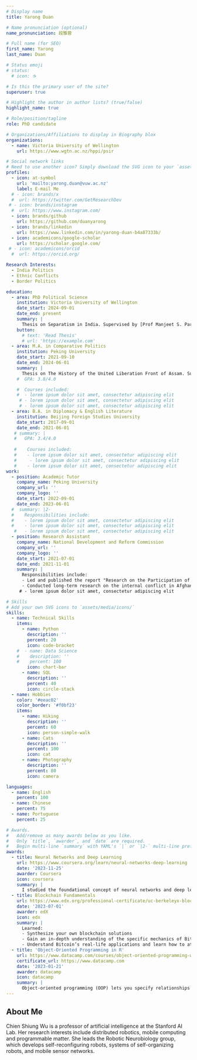 ```yaml
---
# Display name
title: Yarong Duan

# Name pronunciation (optional)
name_pronunciation: 段雅蓉

# Full name (for SEO)
first_name: Yarong
last_name: Duan

# Status emoji
# status:
  # icon: ☕️

# Is this the primary user of the site?
superuser: true

# Highlight the author in author lists? (true/false)
highlight_name: true

# Role/position/tagline
role: PhD candidate

# Organizations/Affiliations to display in Biography blox
organizations:
  - name: Victoria University of Wellington
    url: https://www.wgtn.ac.nz/hppi/psir

# Social network links
# Need to use another icon? Simply download the SVG icon to your `assets/media/icons/` folder.
profiles:
  - icon: at-symbol
    url: 'mailto:yarong.duan@vuw.ac.nz'
    label: E-mail Me
  # - icon: brands/x
  #  url: https://twitter.com/GetResearchDev
 # - icon: brands/instagram
  #  url: https://www.instagram.com/
  - icon: brands/github
    url: https://github.com/duanyarong
  - icon: brands/linkedin
    url: https://www.linkedin.com/in/yarong-duan-b4a87333b/
  - icon: academicons/google-scholar
    url: https://scholar.google.com/
 # - icon: academicons/orcid
  #  url: https://orcid.org/

Research Interests:
  - India Politics
  - Ethnic Conflicts
  - Border Politics

education:
  - area: PhD Political Science
    institution: Victoria University of Wellington
    date_start: 2024-09-01
    date_end: present
    summary: |
      Thesis on Separatism in India. Supervised by [Prof Manjeet S. Pardesi](https://people.wgtn.ac.nz/manjeet.pardesi). 
    button:
      # text: 'Read Thesis'
      # url: 'https://example.com'
  - area: M.A. in Comparative Politics 
    institution: Peking University
    date_start: 2021-09-10
    date_end: 2024-06-01
    summary: |
      Thesis on The History of the United Liberation Front of Assam. Supervised by [Prof Xuemei Qian](https://en.iiss.pku.edu.cn/Fellows/Resident_Fellows/QIAN_Xuemei/Bio.htm). 
    #  GPA: 3.8/4.0

    #  Courses included:
    #  - lorem ipsum dolor sit amet, consectetur adipiscing elit
     # - lorem ipsum dolor sit amet, consectetur adipiscing elit
     # - lorem ipsum dolor sit amet, consectetur adipiscing elit
  - area: B.A. in Diplomacy & English Literature
    institution: Beijing Foreign Studies University
    date_start: 2017-09-01
    date_end: 2021-06-01
   # summary: |
   #   GPA: 3.4/4.0
      
   #    Courses included:
   #    - lorem ipsum dolor sit amet, consectetur adipiscing elit
   #     - lorem ipsum dolor sit amet, consectetur adipiscing elit
   #    - lorem ipsum dolor sit amet, consectetur adipiscing elit
work:
  - position: Academic Tutor
    company_name: Peking University
    company_url: ''
    company_logo: ''
    date_start: 2022-09-01
    date_end: 2023-06-01
  #  summary: |2-
  #    Responsibilities include:
  #    - lorem ipsum dolor sit amet, consectetur adipiscing elit
  #    - lorem ipsum dolor sit amet, consectetur adipiscing elit
   #   - lorem ipsum dolor sit amet, consectetur adipiscing elit
  - position: Research Assistant
    company_name: National Development and Reform Commission
    company_url: ''
    company_logo: ''
    date_start: 2021-07-01
    date_end: 2021-11-01
    summary: |
      Responsibilities include:
      - Led and published the report "Research on the Participation of Private Enterprises in International Competition under the New Situation" with colleagues. 
      - Conducted long-term research on the internal conflict in Afghanistan, Sino-Australian economic sanctions, Sino-U.S. relations, Chinese overseas gas investment, and Sino-Indian relations.
     # - lorem ipsum dolor sit amet, consectetur adipiscing elit

# Skills
# Add your own SVG icons to `assets/media/icons/`
skills:
  - name: Technical Skills
    items:
      - name: Python
        description: ''
        percent: 20
        icon: code-bracket
    #  - name: Data Science
    #    description: ''
    #    percent: 100
        icon: chart-bar
      - name: SQL
        description: ''
        percent: 40
        icon: circle-stack
  - name: Hobbies
    color: '#eeac02'
    color_border: '#f0bf23'
    items:
      - name: Hiking
        description: ''
        percent: 60
        icon: person-simple-walk
      - name: Cats
        description: ''
        percent: 100
        icon: cat
      - name: Photography
        description: ''
        percent: 80
        icon: camera

languages:
  - name: English
    percent: 100
  - name: Chinese
    percent: 75
  - name: Portuguese
    percent: 25

# Awards.
#   Add/remove as many awards below as you like.
#   Only `title`, `awarder`, and `date` are required.
#   Begin multi-line `summary` with YAML's `|` or `|2-` multi-line prefix and indent 2 spaces below.
awards:
  - title: Neural Networks and Deep Learning
    url: https://www.coursera.org/learn/neural-networks-deep-learning
    date: '2023-11-25'
    awarder: Coursera
    icon: coursera
    summary: |
      I studied the foundational concept of neural networks and deep learning. By the end, I was familiar with the significant technological trends driving the rise of deep learning; build, train, and apply fully connected deep neural networks; implement efficient (vectorized) neural networks; identify key parameters in a neural network’s architecture; and apply deep learning to your own applications.
  - title: Blockchain Fundamentals
    url: https://www.edx.org/professional-certificate/uc-berkeleyx-blockchain-fundamentals
    date: '2023-07-01'
    awarder: edX
    icon: edx
    summary: |
      Learned:
      - Synthesize your own blockchain solutions
      - Gain an in-depth understanding of the specific mechanics of Bitcoin
      - Understand Bitcoin’s real-life applications and learn how to attack and destroy Bitcoin, Ethereum, smart contracts and Dapps, and alternatives to Bitcoin’s Proof-of-Work consensus algorithm
  - title: 'Object-Oriented Programming in R'
    url: https://www.datacamp.com/courses/object-oriented-programming-with-s3-and-r6-in-r
    certificate_url: https://www.datacamp.com
    date: '2023-01-21'
    awarder: datacamp
    icon: datacamp
    summary: |
      Object-oriented programming (OOP) lets you specify relationships between functions and the objects that they can act on, helping you manage complexity in your code. This is an intermediate level course, providing an introduction to OOP, using the S3 and R6 systems. S3 is a great day-to-day R programming tool that simplifies some of the functions that you write. R6 is especially useful for industry-specific analyses, working with web APIs, and building GUIs.
---
```


## About Me

Chien Shiung Wu is a professor of artificial intelligence at the Stanford AI Lab. Her research interests include distributed robotics, mobile computing and programmable matter. She leads the Robotic Neurobiology group, which develops self-reconfiguring robots, systems of self-organizing robots, and mobile sensor networks.
